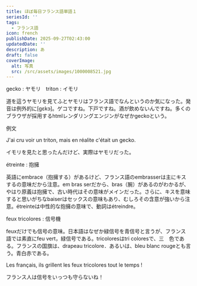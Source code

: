 ```yaml
---
title: ほぼ毎日フランス語単語１
seriesId: ''
tags:
  - フランス語
icon: french
publishDate: 2025-09-27T02:43:00
updatedDate: ''
description: あ
draft: false
coverImage:
  alt: 写真
  src: /src/assets/images/1000008521.jpg
---
```

gecko : ヤモリ　triton : イモリ

道を這うヤモリを見てふとヤモリはフランス語でなんというのか気になった。発音は例外的に[gɛkɔ]。ゲコですね。下戸ですね。酒が飲めないんですね。多くのブラウザが採用するhtmlレンダリングエンジンがなぜかgeckoという。

例文

J'ai cru voir un triton, mais en réalite c'était un gecko.

イモリを見たと思ったんだけど、実際はヤモリだった。

étreinte : 抱擁

英語にembrace（抱擁する）があるけど、フランス語のembrasserは主にキスするの意味だから注意。em bras serだから、bras（腕）があるのがわかるが、やはり原義は抱擁で、古い時代はその意味がメインだった。さらに、キスを意味すると思いがちなbaiserはセックスの意味もあり、むしろその含意が強いから注意。étreinteは中性的な抱擁の意味で、動詞はétreindre。

feux tricolores : 信号機

feuxだけでも信号の意味。日本語はなぜか緑信号を青信号と言うが、フランス語では素直にfeu vert，緑信号である。tricoloresはtri coloresで、三　色である。フランスの国旗は、drapeau tricolore．あるいは、bleu blanc rougeとも言う。青白赤である。

Les français, ils grillent les feux tricolores tout le temps !

フランス人は信号をいっつも守らないね！
